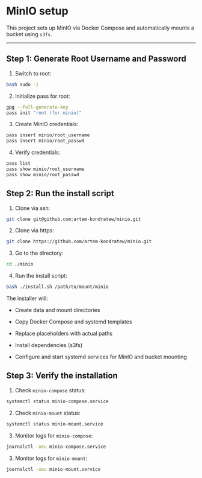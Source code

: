 # MinIO setup

This project sets up MinIO via Docker Compose and automatically mounts a bucket using ```s3fs```.


---

## Step 1: Generate Root Username and Password

1. Switch to root:

```bash
bash sudo -i
```

2. Initialize pass for root:

```bash
gpg --full-generate-key
pass init "root (for minio)"
```

3. Create MinIO credentials:

```bash
pass insert minio/root_username
pass insert minio/root_passwd
```

4. Verify credentials:

```bash
pass list
pass show minio/root_username
pass show minio/root_passwd
```

## Step 2: Run the install script

1. Clone via ssh:

```bash
git clone git@github.com:artem-kondratew/minio.git
```

2. Clone via https:

```bash
git clone https://github.com/artem-kondratew/minio.git
```

3. Go to the directory:

```bash
cd ./minio
```

4. Run the install script:

```bash
bash ./install.sh /path/to/mount/minio
```

The installer will:
- Create data and mount directories

- Copy Docker Compose and systemd templates

- Replace placeholders with actual paths

- Install dependencies (s3fs)

- Configure and start systemd services for MinIO and bucket mounting

## Step 3: Verify the installation

1. Check `minio-compose` status:

```bash
systemctl status minio-compose.service
```


2. Check `minio-mount` status:

```bash
systemctl status minio-mount.service
```

3. Monitor logs for `minio-compose`:

```bash
journalctl -xeu minio-compose.service
```

3. Monitor logs for `minio-mount`:

```bash
journalctl -xeu minio-mount.service
```
